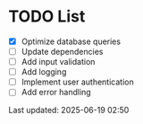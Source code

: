 # TODO List

- [x] Optimize database queries
- [ ] Update dependencies
- [ ] Add input validation
- [ ] Add logging
- [ ] Implement user authentication
- [ ] Add error handling

Last updated: 2025-06-19 02:50
